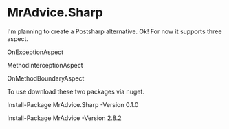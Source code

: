 # MrAdvice.Sharp
I'm planning to create a Postsharp alternative. 
Ok! For now it supports three aspect. 


OnExceptionAspect

MethodInterceptionAspect 

OnMethodBoundaryAspect


To use download these two packages via nuget.

Install-Package MrAdvice.Sharp -Version 0.1.0

Install-Package MrAdvice -Version 2.8.2

